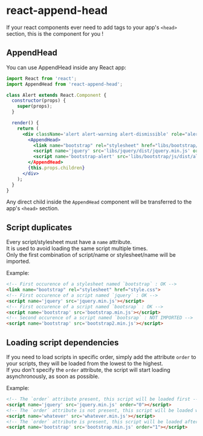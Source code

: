 # react-append-head

If your react components ever need to add tags to your app's `<head>` section, this is the component for you !  

## AppendHead

You can use AppendHead inside any React app:

```jsx
import React from 'react';
import AppendHead from 'react-append-head';

class Alert extends React.Component {
  constructor(props) {
    super(props);
  }

  render() {
    return (
      <div className='alert alert-warning alert-dismissible' role="alert">
        <AppendHead>
          <link name="bootstrap" rel="stylesheet" href="libs/bootstrap/css/bootstrap.min.css">
          <script name='jquery' src='libs/jquery/dist/jquery.min.js' order="0"></script>
          <script name='bootstrap-alert' src='libs/bootstrap/js/dist/alert.js' order="1"></script>
        </AppendHead>
        {this.props.children}
      </div>
    );
  }
}
```

Any direct child inside the `AppendHead` component will be transferred to the app's `<head>` section.

## Script duplicates

Every script/stylesheet must have a `name` attribute.  
It is used to avoid loading the same script multiple times.  
Only the first combination of script/name or stylesheet/name will be imported.

Example: 

```html
<!-- First occurence of a stylesheet named `bootstrap` : OK -->
<link name="bootstrap" rel="stylesheet" href="style.css">
<!-- First occurence of a script named `jquery` : OK -->
<script name='jquery' src='jquery.min.js'></script>
<!-- First occurence of a script named `bootsrap` : OK -->
<script name='bootstrap' src='bootstrap.min.js'></script>
<!-- Second occurence of a script named `bootsrap` : NOT IMPORTED -->
<script name='bootstrap' src='bootstrap2.min.js'></script>
```

## Loading script dependencies

If you need to load scripts in specific order, simply add the attribute `order` to your scripts, they will be loaded from the lowest to the highest.  
If you don't specify the `order` attribute, the script will start loading asynchronously, as soon as possible.

Example: 

```html
<!-- The `order` attribute present, this script will be loaded first -->
<script name='jquery' src='jquery.min.js' order="0"></script>
<!-- The `order` attribute is not present, this script will be loaded without waiting for any other -->
<script name='whatever' src='whatever.min.js'></script>
<!-- The `order` attribute is present, this script will be loaded after every other script with an order lower than him -->
<script name='bootstrap' src='bootstrap.min.js' order="1"></script>
```